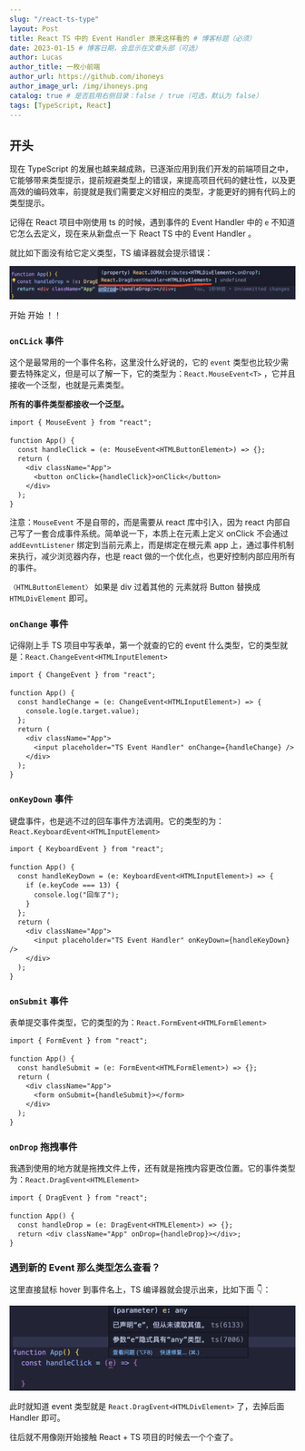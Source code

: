 ```yaml
---
slug: "/react-ts-type"
layout: Post
title: React TS 中的 Event Handler 原来这样看的 # 博客标题（必须）
date: 2023-01-15 # 博客日期，会显示在文章头部（可选）
author: Lucas
author_title: 一枚小前端
author_url: https://github.com/ihoneys
author_image_url: /img/ihoneys.png
catalog: true # 是否启用右侧目录：false / true（可选，默认为 false）
tags: [TypeScript, React]
---
```


## 开头

现在 TypeScript 的发展也越来越成熟，已逐渐应用到我们开发的前端项目之中，它能够带来类型提示，提前规避类型上的错误，来提高项目代码的健壮性，以及更高效的编码效率，前提就是我们需要定义好相应的类型，才能更好的拥有代码上的类型提示。

记得在 React 项目中刚使用 ts 的时候，遇到事件的 Event Handler 中的 `e` 不知道它怎么去定义，现在来从新盘点一下 React TS 中的 Event Handler 。

就比如下面没有给它定义类型，TS 编译器就会提示错误：

![Untitled](../blog/img/01-15/img1.png)

<!--truncate-->

开始 开始 ！！

### `onCLick` 事件

这个是最常用的一个事件名称，这里没什么好说的，它的 `event` 类型也比较少需要去特殊定义，但是可以了解一下，它的类型为：`React.MouseEvent<T>` ，它并且接收一个泛型，也就是元素类型。

**所有的事件类型都接收一个泛型。**

```tsx
import { MouseEvent } from "react";

function App() {
  const handleClick = (e: MouseEvent<HTMLButtonElement>) => {};
  return (
    <div className="App">
      <button onClick={handleClick}>onClick</button>
    </div>
  );
}
```

注意：`MouseEvent` 不是自带的，而是需要从 react 库中引入，因为 react 内部自己写了一套合成事件系统。简单说一下，本质上在元素上定义 onClick 不会通过 `addEevntListener` 绑定到当前元素上，而是绑定在根元素 app 上，通过事件机制来执行，减少浏览器内存，也是 react 做的一个优化点，也更好控制内部应用所有的事件。

`〈HTMLButtonElement〉` 如果是 div 过着其他的 元素就将 Button 替换成 `HTMLDivElement` 即可。

### `onChange` 事件

记得刚上手 TS 项目中写表单，第一个就查的它的 event 什么类型，它的类型就是：`React.ChangeEvent<HTMLInputElement>`

```tsx
import { ChangeEvent } from "react";

function App() {
  const handleChange = (e: ChangeEvent<HTMLInputElement>) => {
    console.log(e.target.value);
  };
  return (
    <div className="App">
      <input placeholder="TS Event Handler" onChange={handleChange} />
    </div>
  );
}
```

### `onKeyDown` 事件

键盘事件，也是逃不过的回车事件方法调用。它的类型的为：`React.KeyboardEvent<HTMLInputElement>`

```tsx
import { KeyboardEvent } from "react";

function App() {
  const handleKeyDown = (e: KeyboardEvent<HTMLInputElement>) => {
    if (e.keyCode === 13) {
      console.log("回车了");
    }
  };
  return (
    <div className="App">
      <input placeholder="TS Event Handler" onKeyDown={handleKeyDown} />
    </div>
  );
}
```

### `onSubmit` 事件

表单提交事件类型，它的类型的为：`React.FormEvent<HTMLFormElement>`

```tsx
import { FormEvent } from "react";

function App() {
  const handleSubmit = (e: FormEvent<HTMLFormElement>) => {};
  return (
    <div className="App">
      <form onSubmit={handleSubmit}></form>
    </div>
  );
}
```

### `onDrop` 拖拽事件

我遇到使用的地方就是拖拽文件上传，还有就是拖拽内容更改位置。它的事件类型为：`React.DragEvent<HTMLElement>`

```tsx
import { DragEvent } from "react";

function App() {
  const handleDrop = (e: DragEvent<HTMLElement>) => {};
  return <div className="App" onDrop={handleDrop}></div>;
}
```

### 遇到新的 Event 那么类型怎么查看？

这里直接鼠标 hover 到事件名上，TS 编译器就会提示出来，比如下面 👇：

![Untitled](../blog/img/01-15/img2.png)

此时就知道 event 类型就是 `React.DragEvent<HTMLDivElement>` 了，去掉后面 Handler 即可。

往后就不用像刚开始接触 React + TS 项目的时候去一个个查了。
